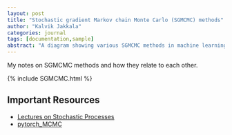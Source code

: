 ```yaml
---
layout: post
title: "Stochastic gradient Markov chain Monte Carlo (SGMCMC) methods"
author: "Kalvik Jakkala"
categories: journal
tags: [documentation,sample]
abstract: "A diagram showing various SGMCMC methods in machine learning and how they relate to each other."
---
```


My notes on SGMCMC methods and how they relate to each other.

{% include SGMCMC.html %}


## Important Resources
* [Lectures on Stochastic Processes](https://nptel.ac.in/courses/115/106/115106089/)
* [pytorch_MCMC](https://github.com/ludwigwinkler/pytorch_MCMC)
